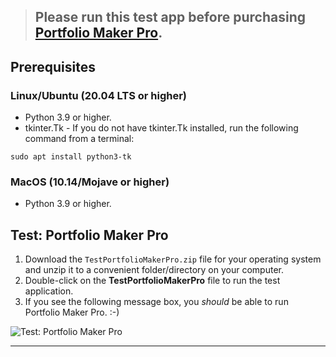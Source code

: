 > ## Please run this test app before purchasing **[Portfolio Maker Pro](https://manishh.gumroad.com/l/portfolio-maker-pro).**

## Prerequisites

### Linux/Ubuntu (20.04 LTS or higher)

- Python 3.9 or higher.
- tkinter.Tk - If you do not have tkinter.Tk installed, run the following command from a terminal:

```commandline
sudo apt install python3-tk
```

### MacOS (10.14/Mojave or higher)

- Python 3.9 or higher.

## Test: Portfolio Maker Pro

1. Download the `TestPortfolioMakerPro.zip` file for your operating system and unzip it to a convenient folder/directory on your computer.
2. Double-click on the **TestPortfolioMakerPro** file to run the test application.
3. If you see the following message box, you _should_ be able to run Portfolio Maker Pro. :-)

![Test: Portfolio Maker Pro](https://i.imgur.com/vZObz58.png)

---
